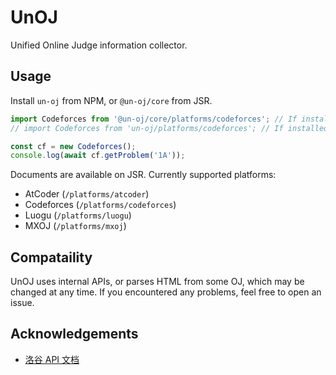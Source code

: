 # UnOJ

Unified Online Judge information collector.

## Usage

Install `un-oj` from NPM, or `@un-oj/core` from JSR.

<!-- eslint-disable -->
```ts
import Codeforces from '@un-oj/core/platforms/codeforces'; // If installed from JSR
// import Codeforces from 'un-oj/platforms/codeforces'; // If installed from NPM

const cf = new Codeforces();
console.log(await cf.getProblem('1A'));
```
<!-- eslint-enable -->

Documents are available on JSR.
Currently supported platforms:

- AtCoder (`/platforms/atcoder`)
- Codeforces (`/platforms/codeforces`)
- Luogu (`/platforms/luogu`)
- MXOJ (`/platforms/mxoj`)

## Compataility

UnOJ uses internal APIs, or parses HTML from some OJ, which may be changed at
any time. If you encountered any problems, feel free to open an issue.

## Acknowledgements

- [洛谷 API 文档](https://0f-0b.github.io/luogu-api-docs/)
